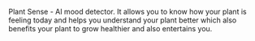 Plant Sense - AI mood detector. It allows you to know how your plant is feeling today and helps you understand your plant better which also benefits your plant to grow healthier and also entertains you.
